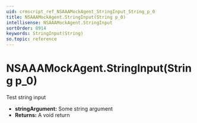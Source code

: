 ```yaml
---
uid: crmscript_ref_NSAAAMockAgent_StringInput_String_p_0
title: NSAAAMockAgent.StringInput(String p_0)
intellisense: NSAAAMockAgent.StringInput
sortOrder: 8914
keywords: StringInput(String)
so.topic: reference
---
```


# NSAAAMockAgent.StringInput(String p_0)

Test string input

* **stringArgument:** Some string argument
* **Returns:** A void return

